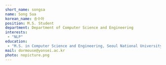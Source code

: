 ```yaml
---
short_name: songsa
name: Song Sua
korean_name: 송수아
position: M.S. Student
department: Department of Computer Science and Engineering
interests:
 - "NLP"
education:
 - "M.S. in Computer Science and Engineering, Seoul National University ~"
mail: dormouse@yonsei.ac.kr
photo: nopicture.png
---
```

